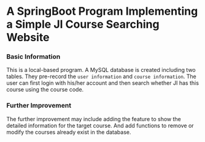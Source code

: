 # A SpringBoot Program Implementing a Simple JI Course Searching Website
### Basic Information
This is a local-based program. A MySQL database is created including two tables. They pre-record the `user information` and `course information`. 
The user can first login with his/her account and then search whether JI has this course using the course code. 

### Further Improvement
The further improvement may include adding the feature to show the detailed information for the target course. And add functions to remove or modify the courses already
exist in the database.
